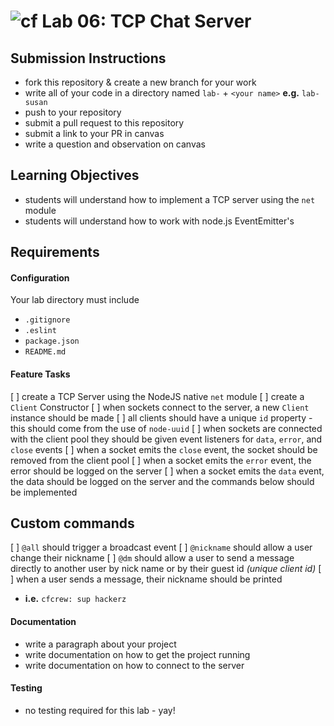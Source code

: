 ![cf](https://i.imgur.com/7v5ASc8.png) Lab 06: TCP Chat Server
======

## Submission Instructions
  * fork this repository & create a new branch for your work
  * write all of your code in a directory named `lab-` + `<your name>` **e.g.** `lab-susan`
  * push to your repository
  * submit a pull request to this repository
  * submit a link to your PR in canvas
  * write a question and observation on canvas

## Learning Objectives  
* students will understand how to implement a TCP server using the `net` module
* students will understand how to work with node.js EventEmitter's

## Requirements
#### Configuration  
<!-- list of files, configurations, tools, etc that are required -->
Your lab directory must include  
* `.gitignore`
* `.eslint`
* `package.json`
* `README.md`

#### Feature Tasks  
[ ] create a TCP Server using the NodeJS native `net` module
[ ] create a `Client` Constructor
[ ] when sockets connect to the server, a new `Client` instance should be made
[ ] all clients should have a unique `id` property - this should come from the use of `node-uuid`
[ ] when sockets are connected with the client pool they should be given event listeners for `data`, `error`, and `close` events
[ ] when a socket emits the `close` event, the socket should be removed from the client pool
[ ] when a socket emits the `error` event, the error should be logged on the server
[ ] when a socket emits the `data` event, the data should be logged on the server and the commands below should be implemented

## Custom commands
[ ] `@all` should trigger a broadcast event
[ ] `@nickname` should allow a user change their nickname
[ ] `@dm` should allow a user to send a message directly to another user by nick name or by their guest id _(unique client id)_
[ ] when a user sends a message, their nickname should be printed
  * **i.e.** `cfcrew: sup hackerz`

####  Documentation  
* write a paragraph about your project
* write documentation on how to get the project running
* write documentation on how to connect to the server

#### Testing  
* no testing required for this lab - yay!
